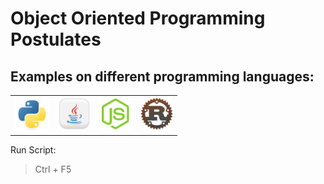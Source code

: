# Object Oriented Programming Postulates 

## Examples on different programming languages:

<table>
<tr>
<td><img src='https://raw.githubusercontent.com/devicons/devicon/master/icons/python/python-original.svg' width='55px' /></td>
<td><img src='https://raw.githubusercontent.com/Ivan-Corporation/Ivan-Corporation/main/icons/java_22523.png' width='52px' /></td>
<td><img src='https://raw.githubusercontent.com/devicons/devicon/master/icons/nodejs/nodejs-original.svg' width='52px' /></td>
<td><img src='https://raw.githubusercontent.com/Ivan-Corporation/Ivan-Corporation/main/icons/rust.png' width='52px' /></td>
</tr>
</table>

Run Script:
> Ctrl + F5